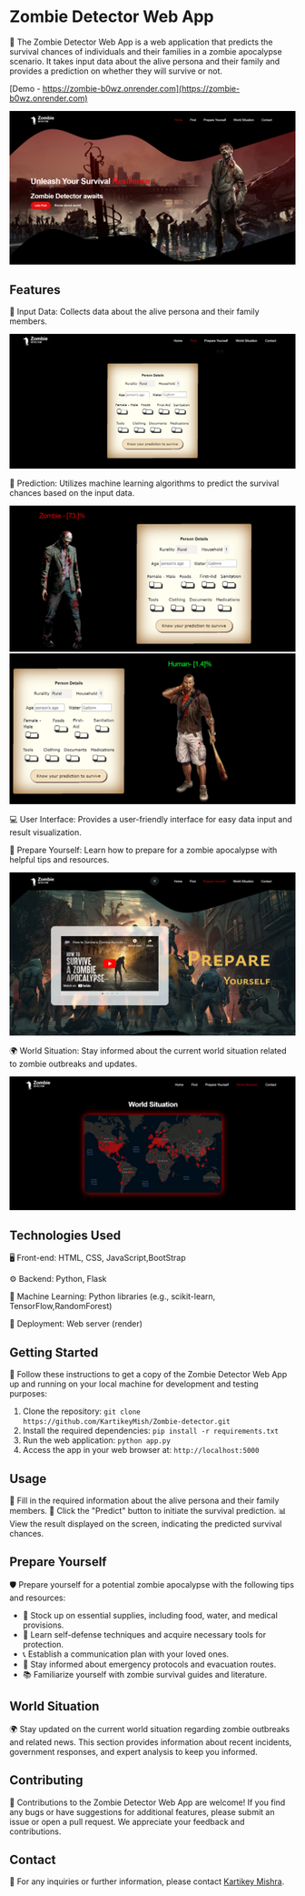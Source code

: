 # Zombie Detector Web App

🧟 The Zombie Detector Web App is a web application that predicts the survival chances of individuals and their families in a zombie apocalypse scenario. It takes input data about the alive persona and their family and provides a prediction on whether they will survive or not.

[Demo - https://zombie-b0wz.onrender.com](https://zombie-b0wz.onrender.com)

![here](static/images/1.png)

## Features

📝 Input Data: Collects data about the alive persona and their family members.

![here](static/images/2.png)

🔮 Prediction: Utilizes machine learning algorithms to predict the survival chances based on the input data.

![here](static/images/3.png)
![here](static/images/4.png)



💻 User Interface: Provides a user-friendly interface for easy data input and result visualization.



🧟 Prepare Yourself: Learn how to prepare for a zombie apocalypse with helpful tips and resources.



![here](static/images/5.png)


🌍 World Situation: Stay informed about the current world situation related to zombie outbreaks and updates.


![here](static/images/6.png)


## Technologies Used

🖥️ Front-end: HTML, CSS, JavaScript,BootStrap

⚙️ Backend: Python, Flask

🧠 Machine Learning: Python libraries (e.g., scikit-learn, TensorFlow,RandomForest)

🚀 Deployment: Web server (render)

## Getting Started

🚀 Follow these instructions to get a copy of the Zombie Detector Web App up and running on your local machine for development and testing purposes:

1. Clone the repository: `git clone https://github.com/KartikeyMish/Zombie-detector.git`
2. Install the required dependencies: `pip install -r requirements.txt`
3. Run the web application: `python app.py`
4. Access the app in your web browser at: `http://localhost:5000`

## Usage

📝 Fill in the required information about the alive persona and their family members.
🔎 Click the "Predict" button to initiate the survival prediction.
📊 View the result displayed on the screen, indicating the predicted survival chances.

## Prepare Yourself

🛡️ Prepare yourself for a potential zombie apocalypse with the following tips and resources:

- 🛒 Stock up on essential supplies, including food, water, and medical provisions.
- 🥋 Learn self-defense techniques and acquire necessary tools for protection.
- 📞 Establish a communication plan with your loved ones.
- 🚨 Stay informed about emergency protocols and evacuation routes.
- 📚 Familiarize yourself with zombie survival guides and literature.

## World Situation

🌍 Stay updated on the current world situation regarding zombie outbreaks and related news. This section provides information about recent incidents, government responses, and expert analysis to keep you informed.

## Contributing

🙌 Contributions to the Zombie Detector Web App are welcome! If you find any bugs or have suggestions for additional features, please submit an issue or open a pull request. We appreciate your feedback and contributions.


## Contact

📧 For any inquiries or further information, please contact [Kartikey Mishra](mailto:kartikeymishra626@gmail.com).


